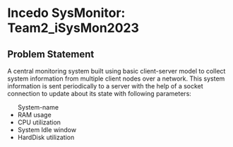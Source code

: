<h1> Incedo SysMonitor: Team2_iSysMon2023</h1>
<h2>Problem Statement</h2>
A central monitoring system built using basic client-server model to collect system information from multiple client nodes over a network. This system information is sent periodically to a server with the help of a socket connection to update about its state with following parameters:
<ul>System-name
  <li>RAM usage</li>
  <li>CPU utilization</li>
  <li>System Idle window</li>
  <li>HardDisk utilization</li>
</ul>

